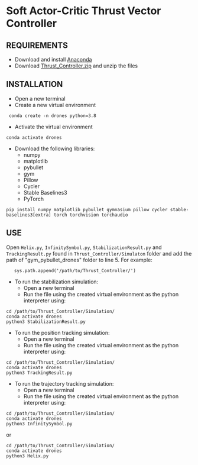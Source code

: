 # Soft Actor-Critic Thrust Vector Controller
## REQUIREMENTS 
- Download and install [Anaconda](https://www.anaconda.com/download/success)
- Download [Thrust_Controller.zip](Thrust_Controller.zip) and unzip the files
## INSTALLATION
- Open a new terminal
- Create a new virtual environment
```
 conda create -n drones python=3.8
```
- Activate the virtual environment
```
conda activate drones
```
- Download the following libraries:
	- numpy
	- matplotlib
	- pybullet
	- gym
	- Pillow
	- Cycler
	- Stable Baselines3
	- PyTorch
```
pip install numpy matplotlib pybullet gymnasium pillow cycler stable-baselines3[extra] torch torchvision torchaudio 
```
## USE
Open `Helix.py`, `InfinitySymbol.py`, `StabilizationResult.py` and `TrackingResult.py` found in `Thrust_Controller/Simulaton` folder and add the path of "gym_pybullet_drones" folder to line 5. 
For example:
```
   sys.path.append('/path/to/Thrust_Controller/')
```
- To run the stabilization simulation:
	- Open a new terminal
	- Run the file using the created virtual environment as the python interpreter using:
```
cd /path/to/Thrust_Controller/Simulation/
conda activate drones
python3 StabilizationResult.py
```

- To run the position tracking simulation:
	- Open a new terminal
	- Run the file using the created virtual environment as the python interpreter using:
```
cd /path/to/Thrust_Controller/Simulation/
conda activate drones
python3 TrackingResult.py
```

- To run the trajectory tracking simulation:
	- Open a new terminal
	- Run the file using the created virtual environment as the python interpreter using:
```
cd /path/to/Thrust_Controller/Simulation/
conda activate drones
python3 InfinitySymbol.py
```
or
```
cd /path/to/Thrust_Controller/Simulation/
conda activate drones
python3 Helix.py
```
